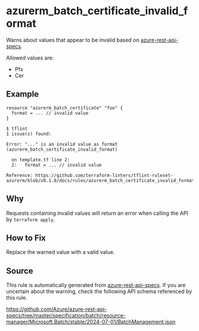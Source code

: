 <!--- This file generated by `tools/apispec-rule-gen/main.go`. DO NOT EDIT --->

# azurerm_batch_certificate_invalid_format

Warns about values that appear to be invalid based on [azure-rest-api-specs](https://github.com/Azure/azure-rest-api-specs).

Allowed values are:
- Pfx
- Cer

## Example

```hcl
resource "azurerm_batch_certificate" "foo" {
  format = ... // invalid value
}
```

```
$ tflint
1 issue(s) found:

Error: "..." is an invalid value as format (azurerm_batch_certificate_invalid_format)

  on template.tf line 2:
  2:   format = ... // invalid value

Reference: https://github.com/terraform-linters/tflint-ruleset-azurerm/blob/v0.1.0/docs/rules/azurerm_batch_certificate_invalid_format.md

```

## Why

Requests containing invalid values will return an error when calling the API by `terraform apply`.

## How to Fix

Replace the warned value with a valid value.

## Source

This rule is automatically generated from [azure-rest-api-specs](https://github.com/Azure/azure-rest-api-specs). If you are uncertain about the warning, check the following API schema referenced by this rule.

https://github.com/Azure/azure-rest-api-specs/tree/master/specification/batch/resource-manager/Microsoft.Batch/stable/2024-07-01/BatchManagement.json
